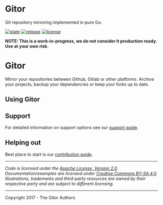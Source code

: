 # Gitor


Git repository mirroring implemented in pure Go.

 [![state](https://img.shields.io/badge/state-unstable-blue.svg)]() [![release](https://img.shields.io/github/release/okkur/gitor.svg)](https://github.com/okkur/gitor/releases) [![license](https://img.shields.io/github/license/okkur/gitor.svg)](LICENSE)

**NOTE: This is a work-in-progress, we do not consider it production ready. Use at your own risk.**

# Gitor
Mirror your repositories between Github, Gitlab or other platforms.
Archive your projects, backup your dependencies or keep your forks up to date.

## Using Gitor


## Support
For detailed information on support options see our [support guide](/SUPPORT.md).

## Helping out
Best place to start is our [contribution guide](/CONTRIBUTING.md).

----

*Code is licensed under the [Apache License, Version 2.0](/LICENSE).*  
*Documentation/examples are licensed under [Creative Commons BY-SA 4.0](/docs/LICENSE).*  
*Illustrations, trademarks and third-party resources are owned by their respective party and are subject to different licensing.*

---

Copyright 2017 - The Gitor Authors

